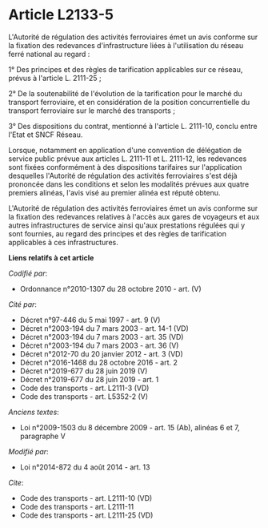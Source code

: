 # Article L2133-5

L'Autorité de régulation des activités ferroviaires émet un avis conforme sur la fixation des redevances d'infrastructure
liées à l'utilisation du réseau ferré national au regard : 

1° Des principes et des règles de tarification applicables sur ce réseau, prévus à l'article L. 2111-25 ; 

2° De la soutenabilité de l'évolution de la tarification pour le marché du transport ferroviaire, et en considération de la
position concurrentielle du transport ferroviaire sur le marché des transports ; 

3° Des dispositions du contrat, mentionné à l'article L. 2111-10, conclu entre l'Etat et SNCF Réseau. 

Lorsque, notamment en application d'une convention de délégation de service public prévue aux articles L. 2111-11 et L.
2111-12, les redevances sont fixées conformément à des dispositions tarifaires sur l'application desquelles l'Autorité de
régulation des activités ferroviaires s'est déjà prononcée dans les conditions et selon les modalités prévues aux quatre
premiers alinéas, l'avis visé au premier alinéa est réputé obtenu. 

L'Autorité de régulation des activités ferroviaires émet un avis conforme sur la fixation des redevances relatives à l'accès
aux gares de voyageurs et aux autres infrastructures de service ainsi qu'aux prestations régulées qui y sont fournies, au
regard des principes et des règles de tarification applicables à ces infrastructures.

**Liens relatifs à cet article**

_Codifié par_:

  - Ordonnance n°2010-1307 du 28 octobre 2010 - art. (V)

_Cité par_:

  - Décret n°97-446 du 5 mai 1997 - art. 9 (V)
  - Décret n°2003-194 du 7 mars 2003 - art. 14-1 (VD)
  - Décret n°2003-194 du 7 mars 2003 - art. 35 (VD)
  - Décret n°2003-194 du 7 mars 2003 - art. 36 (V)
  - Décret n°2012-70 du 20 janvier 2012 - art. 3 (VD)
  - Décret n°2016-1468 du 28 octobre 2016 - art. 2
  - Décret n°2019-677 du 28 juin 2019 (V)
  - Décret n°2019-677 du 28 juin 2019 - art. 1
  - Code des transports - art. L2111-3 (VD)
  - Code des transports - art. L5352-2 (V)

_Anciens textes_:

  - Loi n°2009-1503 du 8 décembre 2009 - art. 15 (Ab), alinéas 6 et 7, paragraphe V

_Modifié par_:

  - Loi n°2014-872 du 4 août 2014 - art. 13

_Cite_:

  - Code des transports - art. L2111-10 (VD)
  - Code des transports - art. L2111-11
  - Code des transports - art. L2111-25 (VD)
